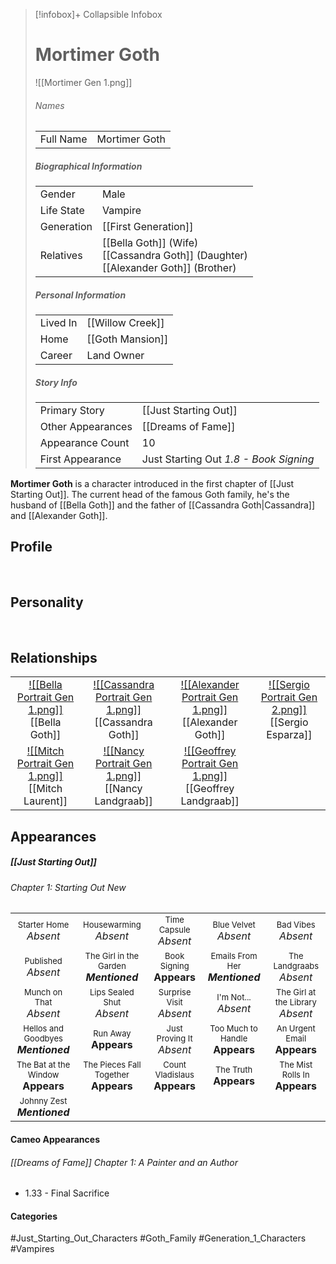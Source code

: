 > [!infobox]+ Collapsible Infobox
> # Mortimer Goth
> ![[Mortimer Gen 1.png]] 
> ###### Names 
> |  |  | 
> | ---- | ---- | 
> | Full Name | Mortimer Goth | 
>
> ##### Biographical Information
> |  |  | 
> | ---- | ---- | 
> | Gender | Male | 
> | Life State | Vampire |
> | Generation | [[First Generation]] |
> | Relatives | [[Bella Goth]] (Wife)<br>[[Cassandra Goth]] (Daughter)<br>[[Alexander Goth]] (Brother)
> 
> ##### Personal Information
> |  |  | 
> | ---- | ---- | 
> | Lived In |[[Willow Creek]]| 
> | Home |[[Goth Mansion]]| 
> | Career | Land Owner | 
> 
> ##### Story Info
> |  |  | 
> | ---- | ---- | 
> | Primary Story | [[Just Starting Out]] | 
> | Other Appearances | [[Dreams of Fame]] | 
> | Appearance Count | 10 | 
> | First Appearance | Just Starting Out *1.8 - Book Signing*

**Mortimer Goth** is a character introduced in the first chapter of [[Just Starting Out]]. The current head of the famous Goth family, he's the husband of [[Bella Goth]] and the father of [[Cassandra Goth|Cassandra]] and [[Alexander Goth]].

## Profile

<br style="clear:both; margin: 0; padding: 0" />

## Personality

<br style="clear:both; margin: 0; padding: 0" />

## Relationships
| | | | |
| ------------------------------------------------------------- | -------------------------------------------- | ------------------------------------------ | --------------------------------------------- |
|<center>[![[Bella Portrait Gen 1.png]]](<Bella Goth>)<br>[[Bella Goth]]|<center>[![[Cassandra Portrait Gen 1.png]]](<Cassandra Goth>)<br>[[Cassandra Goth]]|<center>[![[Alexander Portrait Gen 1.png]]](<Alexander Goth>)<br>[[Alexander Goth]]|<center>[![[Sergio Portrait Gen 2.png]]](<Sergio Esparza>)<br>[[Sergio Esparza]]|
|<center>[![[Mitch Portrait Gen 1.png]]](<Mitch Laurent>)<br>[[Mitch Laurent]]|<center>[![[Nancy Portrait Gen 1.png]]](<Nancy Landgraab>)<br>[[Nancy Landgraab]]|<center>[![[Geoffrey Portrait Gen 1.png]]](<Geoffrey Landgraab>)<br>[[Geoffrey Landgraab]]|

## Appearances
##### [[Just Starting Out]]
###### Chapter 1: Starting Out New
|                                                                          |                                                                             |                                                                   |                                                                     |                                                                       |
| ------------------------------------------------------------------------ | --------------------------------------------------------------------------- | ----------------------------------------------------------------- | ------------------------------------------------------------------- | --------------------------------------------------------------------- |
| <center><font size=2>Starter Home<br><font size=3>*Absent*               | <center><font size=2>Housewarming<br><font size=3>*Absent*                  | <center><font size=2>Time Capsule<br><font size=3>*Absent*        | <center><font size=2>Blue Velvet<br><font size=3>*Absent*           | <center><font size=2>Bad Vibes<br><font size=3>*Absent*               |
| <center><font size=2>Published<br><font size=3>*Absent*                  | <center><font size=2>The Girl in the Garden<br><font size=3>***Mentioned*** | <center><font size=2>Book Signing<br><font size=3>**Appears**     | <center><font size=2>Emails From Her<br><font size=3>***Mentioned***    | <center><font size=2>The Landgraabs<br><font size=3>*Absent*          |
| <center><font size=2>Munch on That<br><font size=3>*Absent*              | <center><font size=2>Lips Sealed Shut<br><font size=3>*Absent*              | <center><font size=2>Surprise Visit<br><font size=3>*Absent*      | <center><font size=2>I'm Not...<br><font size=3>*Absent*            | <center><font size=2>The Girl at the Library<br><font size=3>*Absent* |
| <center><font size=2>Hellos and Goodbyes<br><font size=3>***Mentioned*** | <center><font size=2>Run Away<br><font size=3>**Appears**                   | <center><font size=2>Just Proving It<br><font size=3>*Absent*     | <center><font size=2>Too Much to Handle<br><font size=3>**Appears** | <center><font size=2>An Urgent Email<br><font size=3>**Appears**      |
| <center><font size=2>The Bat at the Window<br><font size=3>**Appears**   | <center><font size=2>The Pieces Fall Together<br><font size=3>**Appears**   | <center><font size=2>Count Vladislaus<br><font size=3>**Appears** | <center><font size=2>The Truth<br><font size=3>**Appears**          | <center><font size=2>The Mist Rolls In<br><font size=3>**Appears**    |
| <center><font size=2>Johnny Zest<br><font size=3>***Mentioned***             |                                                                             |                                                                   |                                                                     |                                                                       |

#### Cameo Appearances
###### [[Dreams of Fame]] Chapter 1: A Painter and an Author
- 1.33 - Final Sacrifice

#### Categories
#Just_Starting_Out_Characters #Goth_Family #Generation_1_Characters #Vampires 